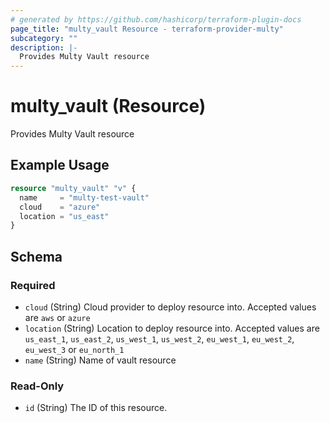 ```yaml
---
# generated by https://github.com/hashicorp/terraform-plugin-docs
page_title: "multy_vault Resource - terraform-provider-multy"
subcategory: ""
description: |-
  Provides Multy Vault resource
---
```


# multy_vault (Resource)

Provides Multy Vault resource

## Example Usage

```terraform
resource "multy_vault" "v" {
  name     = "multy-test-vault"
  cloud    = "azure"
  location = "us_east"
}
```

<!-- schema generated by tfplugindocs -->
## Schema

### Required

- `cloud` (String) Cloud provider to deploy resource into. Accepted values are `aws` or `azure`
- `location` (String) Location to deploy resource into. Accepted values are `us_east_1`, `us_east_2`, `us_west_1`, `us_west_2`, `eu_west_1`, `eu_west_2`, `eu_west_3` or `eu_north_1`
- `name` (String) Name of vault resource

### Read-Only

- `id` (String) The ID of this resource.


